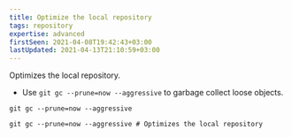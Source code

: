 ```yaml
---
title: Optimize the local repository
tags: repository
expertise: advanced
firstSeen: 2021-04-08T19:42:43+03:00
lastUpdated: 2021-04-13T21:10:59+03:00
---
```


Optimizes the local repository.

- Use `git gc --prune=now --aggressive` to garbage collect loose objects.

```shell
git gc --prune=now --aggressive
```

```shell
git gc --prune=now --aggressive # Optimizes the local repository
```
